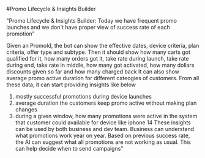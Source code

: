 #Promo Lifecycle & Insights Builder

"Promo Lifecycle & Insights Builder: Today we have frequent promo launches and we don't have proper view of success rate of each promotion"

Given an PromoId, the bot can show the effective dates, device criteria, plan criteria, offer type and subtype. 
Then it should show how many carts got qualified for it, how many orders got it, take rate during launch, take rate during end, take rate in middle, how many got activated, how many dollars discounts given so far and how many charged back 
It can also show average promo active duration for different cateogies of customers.
From all these data, it can start providing insights like below
1) mostly successful promotions during device launches
2) average duration the customers keep promo active without making plan changes
3) during a given window, how many promotions were active in the system that customer could available for device like iphone 14
These insights can be used by both business and dev team. Business can understand what promotions work year on year.
Based on previous success rate, the AI can suggest what all promotions are not working as usual. This can help decide when to send campaigns"
